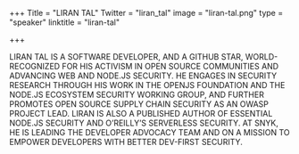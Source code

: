 +++
Title = "LIRAN TAL"
Twitter = "liran_tal"
image = "liran-tal.png"
type = "speaker"
linktitle = "liran-tal"

+++


LIRAN TAL IS A SOFTWARE DEVELOPER, AND A GITHUB STAR, WORLD-RECOGNIZED FOR HIS ACTIVISM IN OPEN SOURCE COMMUNITIES AND ADVANCING WEB AND NODE.JS SECURITY. HE ENGAGES IN SECURITY RESEARCH THROUGH HIS WORK IN THE OPENJS FOUNDATION AND THE NODE.JS ECOSYSTEM SECURITY WORKING GROUP, AND FURTHER PROMOTES OPEN SOURCE SUPPLY CHAIN SECURITY AS AN OWASP PROJECT LEAD. LIRAN IS ALSO A PUBLISHED AUTHOR OF ESSENTIAL NODE.JS SECURITY AND O’REILLY’S SERVERLESS SECURITY. AT SNYK, HE IS LEADING THE DEVELOPER ADVOCACY TEAM AND ON A MISSION TO EMPOWER DEVELOPERS WITH BETTER DEV-FIRST SECURITY.